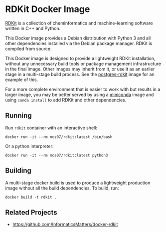 # RDKit Docker Image

[RDKit](https://github.com/rdkit/rdkit) is a collection of cheminformatics and machine-learning software written in C++ and Python.

This Docker image provides a Debian distribution with Python 3 and all other dependencies installed via the Debian package manager. RDKit is compiled from source.

This Docker image is designed to provide a lightweight RDKit installation, without any unnecessary build tools or package management infrastructure in the final image. Other images may inherit from it, or use it as an earlier stage in a multi-stage build process. See the [postgres-rdkit](https://github.com/mcs07/postgres-rdkit) image for an example of this.

For a more complete environment that is easier to work with but results in a larger image, you may be better served by using a [miniconda](https://hub.docker.com/r/continuumio/miniconda3/) image and using `conda install` to add RDKit and other dependencies.

## Running

Run `rdkit` container with an interactive shell:

    docker run -it --rm mcs07/rdkit:latest /bin/bash

Or a python interpreter:

    docker run -it --rm mcs07/rdkit:latest python3

## Building

A multi-stage docker build is used to produce a lightweight production image without all the build dependencies. To build, run:

    docker build -t rdkit .

## Related Projects

- https://github.com/InformaticsMatters/docker-rdkit
